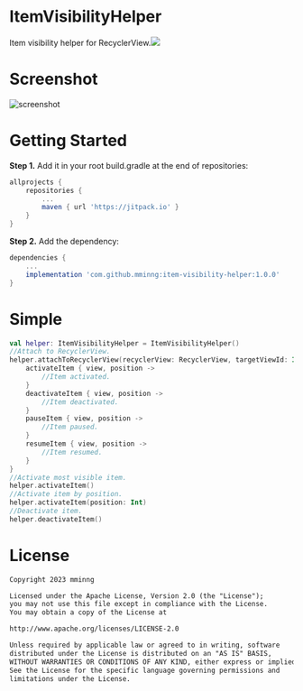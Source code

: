 # ItemVisibilityHelper

Item visibility helper for RecyclerView.[![](https://jitpack.io/v/mminng/item-visibility-helper.svg)](https://jitpack.io/#mminng/item-visibility-helper)

# Screenshot

![screenshot](https://github.com/mminng/item-visibility-helper/blob/master/screenshots/simple.gif)

# Getting Started

**Step 1.** Add it in your root build.gradle at the end of repositories:

```Groovy
allprojects {
    repositories {
        ...
        maven { url 'https://jitpack.io' }
    }
}
```

**Step 2.** Add the dependency:

```Groovy
dependencies {
    ...
    implementation 'com.github.mminng:item-visibility-helper:1.0.0'
}
```

# Simple

```Kotlin
val helper: ItemVisibilityHelper = ItemVisibilityHelper()
//Attach to RecyclerView.
helper.attachToRecyclerView(recyclerView: RecyclerView, targetViewId: Int, autoActivate: Boolean) {
    activateItem { view, position ->
        //Item activated.
    }
    deactivateItem { view, position ->
        //Item deactivated.
    }
    pauseItem { view, position ->
        //Item paused.
    }
    resumeItem { view, position ->
        //Item resumed.
    }
}
//Activate most visible item.
helper.activateItem()
//Activate item by position.
helper.activateItem(position: Int)
//Deactivate item.
helper.deactivateItem()
```

# License

```markdown
Copyright 2023 mminng

Licensed under the Apache License, Version 2.0 (the "License");
you may not use this file except in compliance with the License.
You may obtain a copy of the License at

http://www.apache.org/licenses/LICENSE-2.0

Unless required by applicable law or agreed to in writing, software
distributed under the License is distributed on an "AS IS" BASIS,
WITHOUT WARRANTIES OR CONDITIONS OF ANY KIND, either express or implied.
See the License for the specific language governing permissions and
limitations under the License.
```
